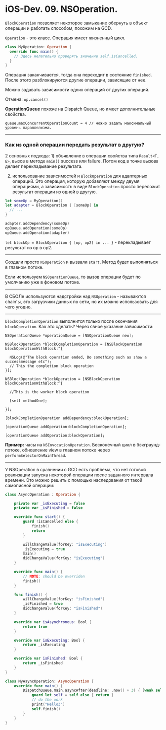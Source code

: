# iOS-Dev. 09. NSOperation.

`BlockOperation` позволяет некоторое замыкание обернуть в объект операции и работать способом, похожим на GCD.

`Operation` - это класс. Операция имеет жизненный цикл.

```swift 
class MyOperation: Operation {
  override func main() {
    // Здесь желательно проверять значение self.isCancelled.
  }
}
```

Операция заканчивается, тогда она переходит в состояние `finished`. После этого разблокируются другие операции, зависящие от нее.

Можно задавать зависимости одних операций от других операций.

Отмена: ```op.cancel()```

__OperationQueue__ похоже на Dispatch Queue, но имеет дополнительные свойства.

```
queue.maxConcurrentOperationCount = 4 // можно задать максимальный уровень параллелизма.

```

---

### Как из одной операции передать результат в другую?

2 основных подхода: 1) объявление в операции свойства типа `Result<T, E>`, вызов в методе `main()` success или failure. Потом код в точке вызова делает перекладывание результата.

2) использование зависимостей и `BlockOperation` для адаптерных операций. Это операция, которую добавляют между двумя операциями, а зависимость в виде `BlockOperation` просто переложит результат операции из одной в другую.

```swift
let someOp = MyOperation()
let adapter = BlockOperation { [someOp] in
  // ...
}

adapter.addDependency(someOp)
opQueue.addOperation(someOp)
opQueue.addOperation(adapter)
```

`let blockOp = BlockOperation { [op, op2] in ... }` - перекладывает результат из op в op2.

---

Создали просто `NSOperation` и вызвали `start`. Метод будет выполняться в главном потоке.

Если используем `NSOperationQueue`, то вызов операции будет по умолчанию уже в фоновом потоке.

---

В СБОЛе используются надстройки над `NSOperation` - называются chain'ы, это загрузчики данных по сети, но их можно использовать для чего угодно.

---

`blockCompletionOperation` выполнится только после окончания `blockOperation`. Как это сделать? Через явное указание зависимости:

```
NSOperationQueue *operationQueue = [NSOperationQueue new];
NSBlockOperation *blockCompletionOperation = [NSBlockOperation blockOperationWithBlock:^{  
  NSLog(@"The block operation ended, Do something such as show a successmessage etc");
  // This the completion block operation}];
NSBlockOperation *blockOperation = [NSBlockOperation blockOperationWithBlock:^{  
  //This is the worker block operation
  [self methodOne];
}];
[blockCompletionOperation addDependency:blockOperation];
[operationQueue addOperation:blockCompletionOperation];
[operationQueue addOperation:blockOperation];
```

__Пример:__ часы на `NSInvocationOperation`. Бесконечный цикл в бэкграунд-потоке, обновление view в главном потоке через `performSelectorOnMainThread`.

---

У NSOperation в сравнении с GCD есть проблема, что нет готовой реализации запуска некоторой операции после заданного интервала времени. Это можно решить с помощью наследования от такой самописной операции:

```swift
class AsyncOperation : Operation {

    private var _isExecuting = false
    private var _isFinished = false

    override func start() {
        guard !isCancelled else {
            finish()
            return
        }

        willChangeValue(forKey: "isExecuting")
        _isExecuting = true
        main()
        didChangeValue(forKey: "isExecuting")
    }

    override func main() {
        // NOTE: should be overriden
        finish()
    }

    func finish() {
        willChangeValue(forKey: "isFinished")
        _isFinished = true
        didChangeValue(forKey: "isFinished")
    }

    override var isAsynchronous: Bool {
        return true
    }

    override var isExecuting: Bool {
        return _isExecuting
    }

    override var isFinished: Bool {
        return _isFinished
    }
}

class MyAsyncOperation: AsyncOperation {
    override func main() {
        DispatchQueue.main.asyncAfter(deadline: .now() + 3) { [weak self] in
            guard let self = self else { return }
            // do the work
            print("Hello3")
            self.finish()
        }
    }
}
```